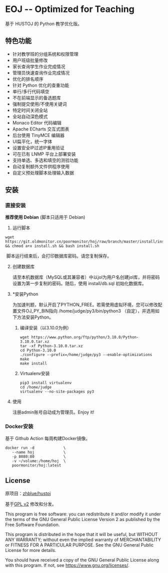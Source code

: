 # EOJ -- Optimized for Teaching

基于 HUSTOJ 的 Python 教学优化版。

## 特色功能

- 针对教学班的分组系统和权限管理
- 用户班级批量修改
- 家长查询学生作业完成情况
- 管理员快速查询作业完成情况
- 优化的排名顺序
- 针对 Python 优化的查重功能
- 单行/多行代码填空
- 不在前端显示的备选题库
- 强制提交使用/不使用关键词
- 特定时间关闭全站
- 全站自动深色模式
- Monaco Editor 代码编辑
- Apache ECharts 交互式图表
- 后台使用 TinyMCE 编辑器
- UI扁平化，统一字体
- 设置安全IP过滤IP重用验证
- 可在已有 LNMP 平台上部署安装
- 支持单选、多选和填空的测验功能
- 自动复制额外文件供程序使用
- 自定义预处理脚本处理输入数据

## 安装

### 直接安装

**推荐使用 Debian** (脚本只适用于 Debian)

1. 运行脚本

```shell
wget https://git.oldmonitor.cn/poormonitor/hoj/raw/branch/master/install/install.sh && chmod a+x install.sh && bash install.sh
```

​	脚本运行结束后，会打印数据库密码。请您复制保存。

2. 创建数据库

   请至本机数据库（MySQL或其兼容者）中以jol为用户名创建jol库，并将密码设置为第一步复制的密码。随后，使用 install/db.sql 初始化数据库。

3. *安装Python

   为加速判题，默认开启了PYTHON_FREE。若需使用虚拟环境，您可以修改配置文件OJ_PY_BIN指向 /home/judge/py3/bin/python3 （自定），并选用如下方法安装Python。

   1. 编译安装（以3.10.0为例）

      ```shell
      wget https://www.python.org/ftp/python/3.10.0/Python-3.10.0.tar.xz
      tar -xf Python-3.10.0.tar.xz
      cd Python-3.10.0
      ./configure --prefix=/home/judge/py3 --enable-optimizations
      make
      make install
      ```

   2. Virtualenv安装

      ```shell
      pip3 install virtualenv
      cd /home/judge
      virtualenv --no-site-packages py3
      ```

4. 使用

   注册admin账号自动成为管理员。Enjoy it!

### Docker安装

   基于 Github Action 每周构建Docker镜像。

   ```shell
   docker run -d             \
      --name hoj             \
      -p 8080:80             \
      -v ~/volume:/home/hoj  \
      poormonitor/hoj:latest
   ```

## License

原项目：[zhblue/hustoj](https://github.com/zhblue/hustoj)

基于[GPL v2](https://www.gnu.org/licenses/gpl-3.0.txt) 修改和分发。

This program is free software: you can redistribute it and/or modify it
under the terms of the GNU General Public License Version 2 as 
published by the Free Software Foundation.

This program is distributed in the hope that it will be useful,
but WITHOUT ANY WARRANTY; without even the implied warranty of
MERCHANTABILITY or FITNESS FOR A PARTICULAR PURPOSE.  See the
GNU General Public License for more details.

You should have received a copy of the GNU General Public License
along with this program.  If not, see <https://www.gnu.org/licenses/>.
